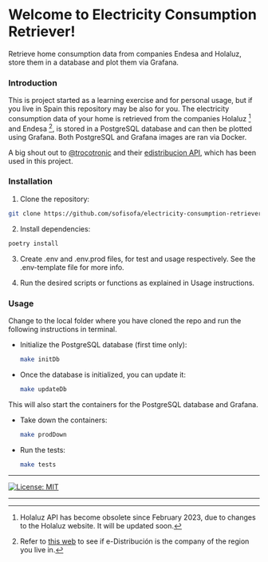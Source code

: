 # Welcome to Electricity Consumption Retriever!

Retrieve home consumption data from companies Endesa and Holaluz, store them in a database and plot them via Grafana.

### Introduction
This is project started as a learning exercise and for personal usage, but if you live in Spain this repository may be also for you. The electricity consumption data of your home is retrieved from the companies Holaluz [^1] and Endesa [^2], is stored in a PostgreSQL database and can then be plotted using Grafana. Both PostgreSQL and Grafana images are ran via Docker.

A big shout out to [@trocotronic](https://github.com/trocotronic) and their [edistribucion API](https://github.com/trocotronic/edistribucion), which has been used in this project.


### Installation
1. Clone the repository:
```bash
git clone https://github.com/sofisofa/electricity-consumption-retriever.git
```

2. Install dependencies:
```bash
poetry install
```

3. Create .env and .env.prod files, for test and usage respectively. See the .env-template file for more info.


4. Run the desired scripts or functions as explained in Usage instructions.


### Usage
Change to the local folder where you have cloned the repo and run the following instructions in terminal.

* Initialize the PostgreSQL database (first time only):
    ```bash
    make initDb
    ```
  
* Once the database is initialized, you can update it:
    ```bash 
    make updateDb
    ```
This will also start the containers for the PostgreSQL database and Grafana.

* Take down the containers:
    ```bash 
    make prodDown
    ```

* Run the tests:
    ```bash
    make tests
    ```

----

 [![License: MIT](https://img.shields.io/badge/License-MIT-yellow.svg)](https://opensource.org/licenses/MIT)

----
[^1]: Holaluz API has become obsolete since February 2023, due to changes to the Holaluz website. It will be updated soon.

[^2]: Refer to [this web](https://www.endesa.com/es/blog/blog-de-endesa/luz/comercializadora-distribuidora-diferencias) to see if e-Distribución is the company of the region you live in.


